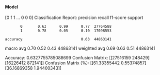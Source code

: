 #### Model
[0 1 1 ... 0 0 0]
Classification Report:
              precision    recall  f1-score   support

           0       0.63      0.99      0.77  27764588
           1       0.78      0.05      0.10  17098553

    accuracy                           0.63  44863141
   macro avg       0.70      0.52      0.43  44863141
weighted avg       0.69      0.63      0.51  44863141

Accuracy: 0.6327755785088699
Confusion Matrix:
[[27516159   248429]
 [16226412   872141]]
Confusion Matrix (%):
[[61.33355442  0.55374857]
 [36.16869358  1.94400343]]
